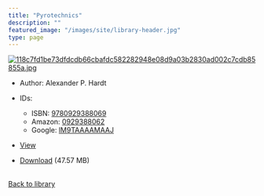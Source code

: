 ```yaml
---
title: "Pyrotechnics"
description: ""
featured_image: "/images/site/library-header.jpg"
type: page
---
```


<a href="https://drive.google.com/uc?export=view&id=11NaL-3JPaXP9wmObhdSiUqOVw9raiyeC" target="_blank">![118c7fd1be73dfdcdb66cbafdc582282948e08d9a03b2830ad002c7cdb85855a.jpg](/images/library/118c7fd1be73dfdcdb66cbafdc582282948e08d9a03b2830ad002c7cdb85855a.jpg)</a>
* Author: Alexander P. Hardt
* IDs:
  * ISBN: <a href="https://www.worldcat.org/isbn/9780929388069" target="_blank">9780929388069</a>
  * Amazon: <a href="https://www.amazon.com/dp/0929388062" target="_blank">0929388062</a>
  * Google: <a href="https://books.google.com/books?id=lM9TAAAAMAAJ" target="_blank">lM9TAAAAMAAJ</a>
* <a href="https://drive.google.com/uc?export=view&id=11NaL-3JPaXP9wmObhdSiUqOVw9raiyeC" target="_blank">View</a>

* [Download](https://drive.google.com/uc?export=download&id=11NaL-3JPaXP9wmObhdSiUqOVw9raiyeC) (47.57 MB)

<br />[Back to library](/library/)
